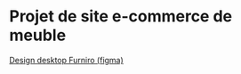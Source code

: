# Projet de site e-commerce de meuble

[Design desktop Furniro (figma)](https://www.figma.com/design/TRMNXUkv8TMXoyljdPOBJ9/eCommerce-Website-%7C-Web-Page-Design-%7C-UI-KIT-%7C-Interior-Landing-Page-(Community)?node-id=0-1)